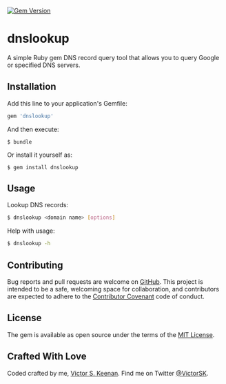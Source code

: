 [![Gem Version](https://badge.fury.io/rb/dnslookup.svg)](https://badge.fury.io/rb/dnslookup)

# dnslookup

A simple Ruby gem DNS record query tool that allows you to query Google or specified DNS servers.

## Installation

Add this line to your application's Gemfile:

```ruby
gem 'dnslookup'
```

And then execute:

    $ bundle

Or install it yourself as:

    $ gem install dnslookup

## Usage

Lookup DNS records:
```bash
$ dnslookup <domain name> [options]
```

Help with usage:
```bash
$ dnslookup -h
```
## Contributing

Bug reports and pull requests are welcome on [GitHub](https://github.com/VictorSK/dnslookup). This project is intended to be a safe, welcoming space for collaboration, and contributors are expected to adhere to the [Contributor Covenant](contributor-covenant.org) code of conduct.


## License

The gem is available as open source under the terms of the [MIT License](http://opensource.org/licenses/MIT).

## Crafted With Love
Coded crafted by me, [Victor S. Keenan](http://www.victorkeenan.com). Find me on Twitter [@VictorSK](https://twitter.com/victorsk).

